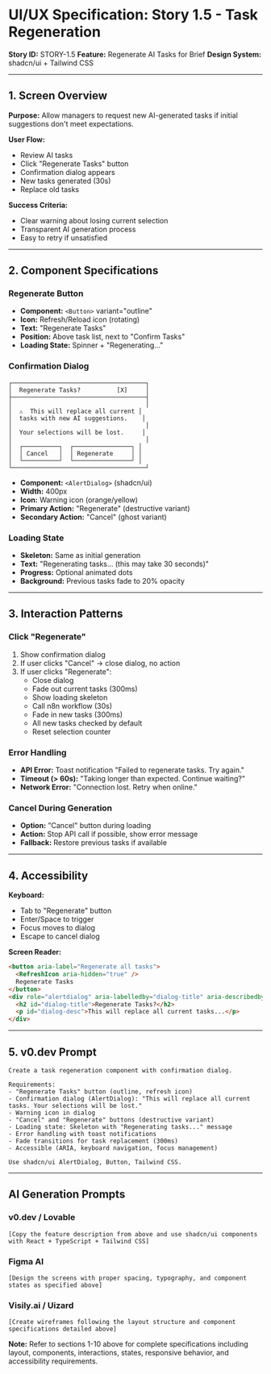 # UI/UX Specification: Story 1.5 - Task Regeneration

**Story ID:** STORY-1.5
**Feature:** Regenerate AI Tasks for Brief
**Design System:** shadcn/ui + Tailwind CSS

---

## 1. Screen Overview

**Purpose:** Allow managers to request new AI-generated tasks if initial suggestions don't meet expectations.

**User Flow:**
- Review AI tasks
- Click "Regenerate Tasks" button
- Confirmation dialog appears
- New tasks generated (30s)
- Replace old tasks

**Success Criteria:**
- Clear warning about losing current selection
- Transparent AI generation process
- Easy to retry if unsatisfied

---

## 2. Component Specifications

### Regenerate Button
- **Component:** `<Button>` variant="outline"
- **Icon:** Refresh/Reload icon (rotating)
- **Text:** "Regenerate Tasks"
- **Position:** Above task list, next to "Confirm Tasks"
- **Loading State:** Spinner + "Regenerating..."

### Confirmation Dialog
```
┌─────────────────────────────────────┐
│  Regenerate Tasks?          [X]     │
├─────────────────────────────────────┤
│                                     │
│  ⚠️  This will replace all current │
│  tasks with new AI suggestions.    │
│                                     │
│  Your selections will be lost.     │
│                                     │
│  ┌──────────┐  ┌────────────────┐ │
│  │ Cancel   │  │ Regenerate     │ │
│  └──────────┘  └────────────────┘ │
└─────────────────────────────────────┘
```

- **Component:** `<AlertDialog>` (shadcn/ui)
- **Width:** 400px
- **Icon:** Warning icon (orange/yellow)
- **Primary Action:** "Regenerate" (destructive variant)
- **Secondary Action:** "Cancel" (ghost variant)

### Loading State
- **Skeleton:** Same as initial generation
- **Text:** "Regenerating tasks... (this may take 30 seconds)"
- **Progress:** Optional animated dots
- **Background:** Previous tasks fade to 20% opacity

---

## 3. Interaction Patterns

### Click "Regenerate"
1. Show confirmation dialog
2. If user clicks "Cancel" → close dialog, no action
3. If user clicks "Regenerate":
   - Close dialog
   - Fade out current tasks (300ms)
   - Show loading skeleton
   - Call n8n workflow (30s)
   - Fade in new tasks (300ms)
   - All new tasks checked by default
   - Reset selection counter

### Error Handling
- **API Error:** Toast notification "Failed to regenerate tasks. Try again."
- **Timeout (> 60s):** "Taking longer than expected. Continue waiting?"
- **Network Error:** "Connection lost. Retry when online."

### Cancel During Generation
- **Option:** "Cancel" button during loading
- **Action:** Stop API call if possible, show error message
- **Fallback:** Restore previous tasks if available

---

## 4. Accessibility

**Keyboard:**
- Tab to "Regenerate" button
- Enter/Space to trigger
- Focus moves to dialog
- Escape to cancel dialog

**Screen Reader:**
```html
<button aria-label="Regenerate all tasks">
  <RefreshIcon aria-hidden="true" />
  Regenerate Tasks
</button>
<div role="alertdialog" aria-labelledby="dialog-title" aria-describedby="dialog-desc">
  <h2 id="dialog-title">Regenerate Tasks?</h2>
  <p id="dialog-desc">This will replace all current tasks...</p>
</div>
```

---

## 5. v0.dev Prompt

```
Create a task regeneration component with confirmation dialog.

Requirements:
- "Regenerate Tasks" button (outline, refresh icon)
- Confirmation dialog (AlertDialog): "This will replace all current tasks. Your selections will be lost."
- Warning icon in dialog
- "Cancel" and "Regenerate" buttons (destructive variant)
- Loading state: Skeleton with "Regenerating tasks..." message
- Error handling with toast notifications
- Fade transitions for task replacement (300ms)
- Accessible (ARIA, keyboard navigation, focus management)

Use shadcn/ui AlertDialog, Button, Tailwind CSS.
```

---

## AI Generation Prompts

### v0.dev / Lovable
```
[Copy the feature description from above and use shadcn/ui components with React + TypeScript + Tailwind CSS]
```

### Figma AI
```
[Design the screens with proper spacing, typography, and component states as specified above]
```

### Visily.ai / Uizard
```
[Create wireframes following the layout structure and component specifications detailed above]
```

**Note:** Refer to sections 1-10 above for complete specifications including layout, components, interactions, states, responsive behavior, and accessibility requirements.

